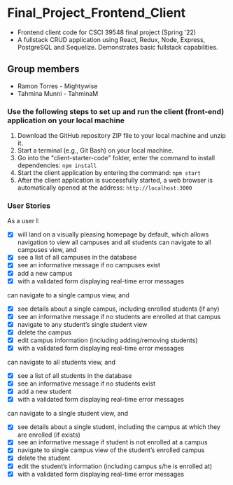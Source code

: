 # Final_Project_Frontend_Client
- Frontend client code for CSCI 39548 final project (Spring '22)</br>
- A fullstack CRUD application using React, Redux, Node, Express, PostgreSQL and Sequelize. Demonstrates basic fullstack capabilities.

## Group members
- Ramon Torres - Mightywise <br/>
- Tahmina Munni - TahminaM

### Use the following steps to set up and run the client (front-end) application on your local machine
1.	Download the GitHub repository ZIP file to your local machine and unzip it.
2.  Start a terminal (e.g., Git Bash) on your local machine.
3.	Go into the "client-starter-code" folder, enter the command to install dependencies: `npm install` 
4.	Start the client application by entering the command: `npm start` 
5.	After the client application is successfully started, a web browser is automatically opened at the address: `http://localhost:3000` 

### User Stories

As a user I:
- [x] will land on a visually pleasing homepage by default, which allows navigation to view all campuses and all students
  can navigate to all campuses view, and
- [x] see a list of all campuses in the database
- [x] see an informative message if no campuses exist
- [x] add a new campus
- [x] with a validated form displaying real-time error messages

can navigate to a single campus view, and
- [x] see details about a single campus, including enrolled students (if any)
- [x] see an informative message if no students are enrolled at that campus
- [x] navigate to any student’s single student view 
- [x] delete the campus 
- [x] edit campus information (including adding/removing students)
- [x] with a validated form displaying real-time error messages

can navigate to all students view, and
- [x] see a list of all students in the database
- [x] see an informative message if no students exist
- [x] add a new student
- [x] with a validated form displaying real-time error messages

can navigate to a single student view, and
- [x] see details about a single student, including the campus at which they are enrolled (if exists)
- [x] see an informative message if student is not enrolled at a campus
- [x] navigate to single campus view of the student’s enrolled campus
- [x] delete the student
- [x] edit the student’s information (including campus s/he is enrolled at)
- [x] with a validated form displaying real-time error messages
